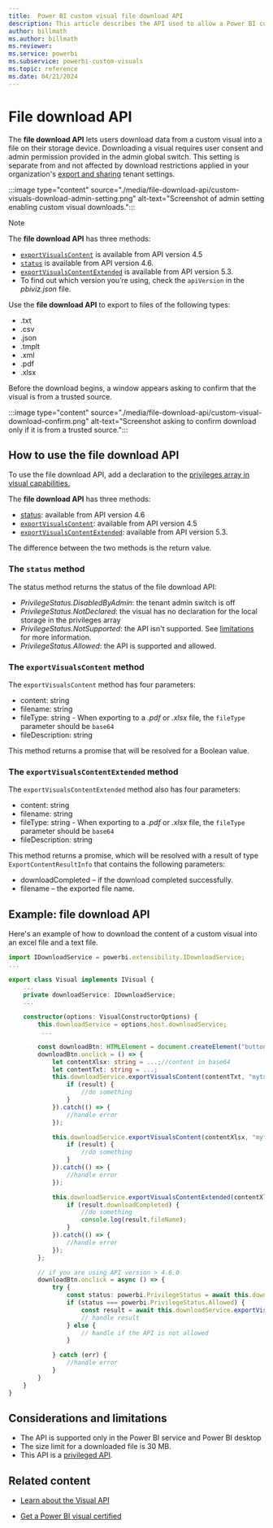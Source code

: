 ```yaml
---
title:  Power BI custom visual file download API
description: This article describes the API used to allow a Power BI custom visual to export data to a text, PDF, excel, or other file.
author: billmath
ms.author: billmath
ms.reviewer: 
ms.service: powerbi
ms.subservice: powerbi-custom-visuals
ms.topic: reference
ms.date: 04/21/2024
---
```


# File download API

The **file download API** lets users download data from a custom visual into a file on their storage device. Downloading a visual requires user consent and admin permission provided in the admin global switch. This setting is separate from and not affected by download restrictions applied in your organization's [export and sharing](/power-bi/admin/service-admin-portal-export-sharing) tenant settings.

:::image type="content" source="./media/file-download-api/custom-visuals-download-admin-setting.png" alt-text="Screenshot of admin setting enabling custom visual downloads.":::

>[!NOTE]
>The **file download API** has three methods:
>
> * [`exportVisualsContent`](#the-exportvisualscontent-method) is available from API version 4.5
> * [`status`](#the-status-method) is available from API version 4.6.
> * [`exportVisualsContentExtended`](#the-exportvisualscontentextended-method) is available from API version 5.3.
> * To find out which version you’re using, check the `apiVersion` in the *pbiviz.json* file.

Use the **file download API** to export to files of the following types:

* .txt
* .csv
* .json
* .tmplt
* .xml
* .pdf
* .xlsx

Before the download begins, a window appears asking to confirm that the visual is from a trusted source.

:::image type="content" source="./media/file-download-api/custom-visual-download-confirm.png" alt-text="Screenshot asking to confirm download only if it is from a trusted source.":::

## How to use the file download API

To use the file download API, add a declaration to the [privileges array in visual capabilities.](./capabilities.md#define-privileges)

The **file download API** has three methods:

* [status](#the-status-method): available from API version 4.6
* [`exportVisualsContent`](#the-exportvisualscontent-method): available from API version 4.5
* [`exportVisualsContentExtended`](#the-exportvisualscontentextended-method): available from API version 5.3.

The difference between the two methods is the return value.

### The `status` method

The status method returns the status of the file download API:

* *PrivilegeStatus.DisabledByAdmin*: the tenant admin switch is off
* *PrivilegeStatus.NotDeclared*: the visual has no declaration for the local storage in the privileges array
* *PrivilegeStatus.NotSupported*: the API isn't supported. See [limitations](#considerations-and-limitations) for more information.
* *PrivilegeStatus.Allowed*: the API is supported and allowed.

### The `exportVisualsContent` method

The `exportVisualsContent` method has four parameters:

* content: string
* filename: string
* fileType: string - When exporting to a *.pdf* or *.xlsx* file, the `fileType` parameter should be `base64`
* fileDescription: string

This method returns a promise that will be resolved for a Boolean value.

### The `exportVisualsContentExtended` method

The `exportVisualsContentExtended` method also has four parameters:

* content: string
* filename: string
* fileType: string - When exporting to a *.pdf* or *.xlsx* file, the `fileType` parameter should be `base64`
* fileDescription: string

This method returns a promise, which will be resolved with a result of type `ExportContentResultInfo` that contains the following parameters:

* downloadCompleted – if the download completed successfully.
* filename – the exported file name.

## Example: file download API

Here's an example of how to download the content of a custom visual into an excel file and a text file.

```typescript
import IDownloadService = powerbi.extensibility.IDownloadService;
...

export class Visual implements IVisual {
    ...
    private downloadService: IDownloadService;
    ...

    constructor(options: VisualConstructorOptions) {
        this.downloadService = options.host.downloadService;
         ...

        const downloadBtn: HTMLElement = document.createElement("button");
        downloadBtn.onclick = () => {
            let contentXlsx: string = ...;//content in base64
            let contentTxt: string = ...;
            this.downloadService.exportVisualsContent(contentTxt, "mytxt.txt", "txt", "txt file").then((result) => {
                if (result) {
                    //do something
                }
            }).catch(() => {
                //handle error
            });

            this.downloadService.exportVisualsContent(contentXlsx, "myfile.xlsx", "base64", "xlsx file").then((result) => {
                if (result) {
                    //do something
                }
            }).catch(() => {
                //handle error
            });

            this.downloadService.exportVisualsContentExtended(contentXlsx, "myfile.xlsx", "base64", "xlsx file").then((result) => {
                if (result.downloadCompleted) {
                    //do something
                    console.log(result.fileName);
                }
            }).catch(() => {
                //handle error
            });
        };

        // if you are using API version > 4.6.0
        downloadBtn.onclick = async () => {
            try {
                const status: powerbi.PrivilegeStatus = await this.downloadService.exportStatus();
                if (status === powerbi.PrivilegeStatus.Allowed) {
                    const result = await this.downloadService.exportVisualsContent('aaaaa','a.txt', 'text/plain', 'aa');
                    // handle result
                } else {
                    // handle if the API is not allowed
                }

            } catch (err) {
                //handle error
            }
        }
    }
}
```

## Considerations and limitations

* The API is supported only in the Power BI service and Power BI desktop
* The size limit for a downloaded file is 30 MB.
* This API is a [privileged API](./capabilities.md#privileges-define-the-special-permissions-that-your-visual-requires).

## Related content

* [Learn about the Visual API](visual-api.md)

* [Get a Power BI visual certified](power-bi-custom-visuals-certified.md)
